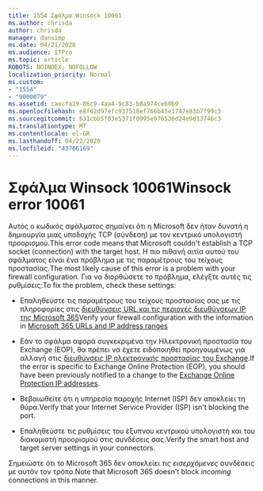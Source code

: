 ```yaml
---
title: 1554 Σφάλμα Winsock 10061
ms.author: chrisda
author: chrisda
manager: dansimp
ms.date: 04/21/2020
ms.audience: ITPro
ms.topic: article
ROBOTS: NOINDEX, NOFOLLOW
localization_priority: Normal
ms.custom:
- "1554"
- "9000079"
ms.assetid: caecfa19-86c9-4aa4-9c83-b8a974ce60b9
ms.openlocfilehash: e8f62d97efc937518ef766b45e1747e83b7f99c3
ms.sourcegitcommit: 631cbb5f03e5371f0995e976536d24e9d13746c3
ms.translationtype: MT
ms.contentlocale: el-GR
ms.lasthandoff: 04/22/2020
ms.locfileid: "43766169"
---
```

# <a name="winsock-error-10061"></a><span data-ttu-id="8c3dd-102">Σφάλμα Winsock 10061</span><span class="sxs-lookup"><span data-stu-id="8c3dd-102">Winsock error 10061</span></span>

<span data-ttu-id="8c3dd-103">Αυτός ο κωδικός σφάλματος σημαίνει ότι η Microsoft δεν ήταν δυνατή η δημιουργία μιας υποδοχής TCP (σύνδεση) με τον κεντρικό υπολογιστή προορισμού.</span><span class="sxs-lookup"><span data-stu-id="8c3dd-103">This error code means that Microsoft couldn't establish a TCP socket (connection) with the target host.</span></span> <span data-ttu-id="8c3dd-104">Η πιο πιθανή αιτία αυτού του σφάλματος είναι ένα πρόβλημα με τις παραμέτρους του τείχους προστασίας.</span><span class="sxs-lookup"><span data-stu-id="8c3dd-104">The most likely cause of this error is a problem with your firewall configuration.</span></span> <span data-ttu-id="8c3dd-105">Για να διορθώσετε το πρόβλημα, ελέγξτε αυτές τις ρυθμίσεις:</span><span class="sxs-lookup"><span data-stu-id="8c3dd-105">To fix the problem, check these settings:</span></span>

- <span data-ttu-id="8c3dd-106">Επαληθεύστε τις παραμέτρους του τείχους προστασίας σας με τις πληροφορίες στις [διευθύνσεις URL και τις περιοχές διευθύνσεων IP της Microsoft 365](https://docs.microsoft.com/office365/enterprise/urls-and-ip-address-ranges)</span><span class="sxs-lookup"><span data-stu-id="8c3dd-106">Verify your firewall configuration with the information in [Microsoft 365 URLs and IP address ranges](https://docs.microsoft.com/office365/enterprise/urls-and-ip-address-ranges)</span></span>

- <span data-ttu-id="8c3dd-107">Εάν το σφάλμα αφορά συγκεκριμένα την Ηλεκτρονική προστασία του Exchange (EOP), θα πρέπει να έχετε ειδοποιηθεί προηγουμένως για αλλαγή στις [διευθύνσεις IP ηλεκτρονικής προστασίας του Exchange](https://docs.microsoft.com/office365/SecurityCompliance/eop/exchange-online-protection-ip-addresses).</span><span class="sxs-lookup"><span data-stu-id="8c3dd-107">If the error is specific to Exchange Online Protection (EOP), you should have been previously notified to a change to the [Exchange Online Protection IP addresses](https://docs.microsoft.com/office365/SecurityCompliance/eop/exchange-online-protection-ip-addresses).</span></span>

- <span data-ttu-id="8c3dd-108">Βεβαιωθείτε ότι η υπηρεσία παροχής Internet (ISP) δεν αποκλείει τη θύρα.</span><span class="sxs-lookup"><span data-stu-id="8c3dd-108">Verify that your Internet Service Provider (ISP) isn't blocking the port.</span></span>

- <span data-ttu-id="8c3dd-109">Επαληθεύστε τις ρυθμίσεις του έξυπνου κεντρικού υπολογιστή και του διακομιστή προορισμού στις συνδέσεις σας.</span><span class="sxs-lookup"><span data-stu-id="8c3dd-109">Verify the smart host and target server settings in your connectors.</span></span>

<span data-ttu-id="8c3dd-110">Σημειώστε ότι το Microsoft 365 δεν αποκλείει *τις εισερχόμενες* συνδέσεις με αυτόν τον τρόπο.</span><span class="sxs-lookup"><span data-stu-id="8c3dd-110">Note that Microsoft 365 doesn't block *incoming* connections in this manner.</span></span>
